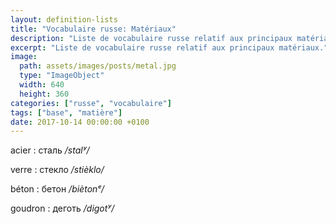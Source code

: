 ```yaml
---
layout: definition-lists
title: "Vocabulaire russe: Matériaux"
description: "Liste de vocabulaire russe relatif aux principaux matériaux."
excerpt: "Liste de vocabulaire russe relatif aux principaux matériaux."
image:
  path: assets/images/posts/metal.jpg
  type: "ImageObject"
  width: 640
  height: 360
categories: ["russe", "vocabulaire"]
tags: ["base", "matière"]
date: 2017-10-14 00:00:00 +0100
---
```


acier
: сталь
*/stalʸ/*

verre
: стекло
*/stièklo/*

béton
: бетон
*/biètonᵉ/*

goudron
: деготь
*/digotʸ/*
